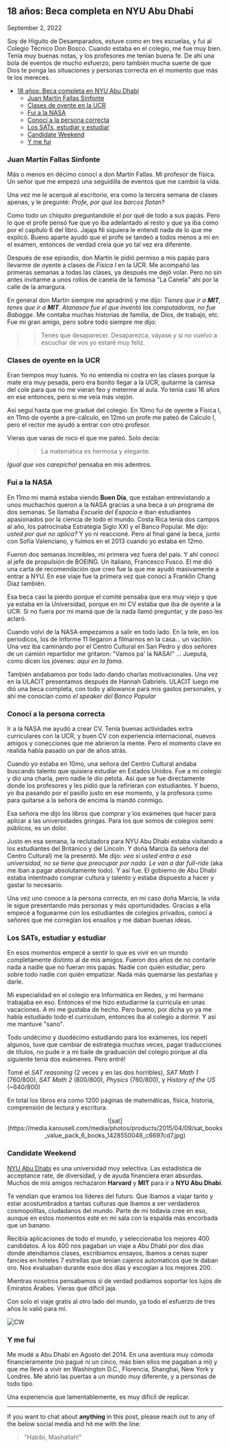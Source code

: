 ## 18 años: Beca completa en NYU Abu Dhabi

September 2, 2022

Soy de Higuito de Desamparados, estuve como en tres escuelas, y fui al Colegio Técnico Don Bosco. Cuando estaba en el colegio, me fue muy bien. Tenía muy buenas notas, y los profesores me tenían buena fe. De ahí una bola de eventos de mucho esfuerzo, pero también mucha suerte de que Dios te ponga las situaciones y personas correcta en el momento que más te los mereces.

- [18 años: Beca completa en NYU Abu Dhabi](#18-años-beca-completa-en-nyu-abu-dhabi)
  - [Juan Martín Fallas Sinfonte](#juan-martín-fallas-sinfonte)
  - [Clases de oyente en la UCR](#clases-de-oyente-en-la-ucr)
  - [Fui a la NASA](#fui-a-la-nasa)
  - [Conocí a la persona correcta](#conocí-a-la-persona-correcta)
  - [Los SATs, estudiar y estudiar](#los-sats-estudiar-y-estudiar)
  - [Candidate Weekend](#candidate-weekend)
  - [Y me fuí](#y-me-fuí)

### Juan Martín Fallas Sinfonte

Más o menos en décimo conocí a don Martín Fallas. Mi profesor de física. Un señor que me empezó una seguidilla de eventos que me cambió la vida.

Una vez me le acerqué al escritorio, era como la tercera semana de clases apenas, y le pregunté: *Profe, por qué los barcos flotan?* 

Como todo un chiquito preguntandole el por qué de todo a sus papás. Pero lo que el profe pensó fue que yo iba adelantado al resto y que ya iba como por el capítulo 6 del libro. Jajaja Ni siquiera le entendí nada de lo que me explicó. Bueno aparte ayudó que el profe se tandeó a todos menos a mi en el examen, entonces de verdad creía que yo tal vez era diferente. 

Después de ese episodio, don Martín le pidió permiso a mis papás para llevarme de oyente a clases de *Física I* en la UCR. Me acompañó las primeras semanas a todas las clases, ya después me dejó volar. Pero no sin antes invitarme a unos rollos de canela de la famosa "La Canela" ahí por la calle de la amargura. 

En general don Martín siempre me apradrinó y me dijo: *Tienes que ir a **MIT**, tenes que ir a **MIT***. *Atanasov fue el que inventó las computadoras, no fue Babagge.* Me contaba muchas historias de familia, de Dios, de trabajo, etc. Fue mi gran amigo, pero sobre todo siempre me dijo:

>> Tenés que desaparecer. Desaparezca, váyase y si no vuelvo a escuchar de vos yo estaré muy feliz.

### Clases de oyente en la UCR 

Eran tiempos muy tuanis. Yo no entendía ni costra en las clases porque la mate era muy pesada, pero era bonito llegar a la UCR, quitarme la camisa del cole para que no me vieran feo y meterme al aula. Yo tenía casi 16 años en ese entonces, pero si me veía más viejón.

Así seguí hasta que me gradué del colegio. En 10mo fui de oyente a Fisica I, en 11mo de oyente a pre-cálculo, en 12mo un profe me pateó de Calculo I, pero el rector me ayudó a entrar con otro profesor.

Vieras que varas de roco el que me pateó. Solo decía: 

>> La matemática es hermosa y elegante.

*Igual que vos carepicha!* pensaba en mis adentros. 

### Fui a la NASA

En 11mo mi mamá estaba viendo **Buen Día**, que estaban entrevistando a unos muchachos queron a la NASA gracias a una beca a un programa de dos semanas. Se llamaba *Escuela del Espacio* e iban estudiantes apasionados por la ciencia de todo el mundo. Costa Rica tenía dos campos al año, los patrocinaba Estrategia Siglo XXI y el Banco Popular. Me dijo: *usted por qué no aplica?* Y yo ni reaccioné. Pero al final gané la beca, junto con Sofía Valenciano, y fuimos en el 2013 cuando yo estaba en 12mo. 

Fueron dos semanas increíbles, mi primera vez fuera del país. Y ahí conocí al jefe de propulsión de BOEING. Un italiano, Francesco Fusco. El me dió una carta de recomendación que creo fue la que me ayudó masivamente a entrar a NYU. En ese viaje fue la primera vez que conocí a Franklin Chang Díaz también.

Esa beca casi la pierdo porque el comité pensaba que era muy viejo y que ya estaba en la Universidad, porque en mi CV estaba que iba de oyente a la UCR. Si no fuera por mi mamá que de la nada llamó preguntar, y de paso les aclaró.

Cuando volví de la NASA empezamos a salir en todo lado. En la tele, en los periodicos, los de Informe 11 llegaron a filmarnos en la casa... un vacilón. Una vez iba caminando por el Centro Cultural en San Pedro y dos señores de un camión repartidor me gritaron: "Vamos pa' la NASA!" ... Jueputa, como dicen los jóvenes: *aquí en la fama*.

También andabamos por todo lado dando charlas motivacionales. Una vez en la ULACIT presentamos después de Hannah Gabriels. ULACIT luego me dió una beca completa, con todo y allowance para mis gastos personales, y ahí me conocían como *el speaker del Banco Popular*

### Conocí a la persona correcta

Ir a la NASA me ayudó a crear CV. Tenía buenas actividades extra curriculares con la UCR, y buen CV con experiencia internacional, nuevos amigos y conecciones que me abrieron la mente. Pero el momento clave en realida había pasado un par de años atrás.

Cuando yo estaba en 10mo, una señora del Centro Cultural andaba buscando talento que quisiera estudiar en Estados Unidos. Fue a mi colegio y dio una charla, pero nadie le dio pelota. Así que se fue directamente donde los profesores y les pidió que la refirieran con estudiantes. Y bueno, yo iba pasando por el pasillo justo en ese momento, y la profesora como para quitarse a la señora de encima la mandó conmigo.

Esa señora me dijo los libros que comprar y los examenes que hacer para aplicar a las universidades gringas. Para los que somos de colegios semi públicos, es un dolor.

Justo en esa semana, la reclutadora para NYU Abu Dhabi estaba visitando a los estudiantes del Británico y del Lincoln. Y doña Marcia (la señora del Centro Cultural) me la presentó. Me dijo: *vea si usted entra a esa universidad, no se tiene que preocupar por nada. Le van a dar full-ride* (aka me iban a pagar absolutamente todo). Y así fue. El gobierno de Abu Dhabi estaba intentnado comprar cultura y talento y estaba dispuesto a hacer y gastar lo necesario. 

Una vez uno conoce a la persona correcta, en mi caso doña Marcia, la vida le sigue presentando más personas y más oportunidades. Gracias a ella empecé a foguearme con los estudiantes de colegios privados, conocí a señores que me corregían los ensallos y me daban buenas ideas.


### Los SATs, estudiar y estudiar

En esos momentos empecé a sentir lo que es vivir en un mundo completamente distinto al de mis amigos. Fueron dos años de no contarle nada a nadie que no fueran mis papás. Nadie con quién estudiar, pero sobre todo nadie con quién empatizar. Nada más quemarse las pestañas y darle.

Mi especialidad en el colegio era Informática en Redes, y mi hermano trabajaba en eso. Entonces el me hizo estudiarme la curricula en unas vacaciones. A mi me gustaba de hecho. Pero bueno, por dicha yo ya me había estudiado todo el curriculum, entonces iba al colegio a dormir. Y así me mantuve "sano".

Todo undécimo y duodécimo estudiando para los exámenes, los repetí algunos, tuve que cambiar de estrategia muchas veces, pagar traducciones de títulos, no pude ir a mi baile de graduación del colegio porque al día siguiente tenía dos exámenes. Pero entré!

Tomé el *SAT reasoning* (2 veces y en las dos horribles), *SAT Math 1*  (760/800), *SAT Math 2* (800/800), *Physics* (760/800), y *History of the US* (~640/800)

En total los libros era como 1200 páginas de matemáticas, física, historia, comprensión de lectura y escritura.

<p align="center">
![sat](https://media.karousell.com/media/photos/products/2015/04/09/sat_books_value_pack_6_books_1428550048_c6697cd7.jpg)
</p>

### Candidate Weekend

[NYU Abu Dhabi](https://nyuad.nyu.edu/en/) es una universidad muy selectiva. Las estadística de acceptance rate, de diversidad, y de ayuda financiera eran absurdas. Muchos de mis amigos rechazaron **Harvard** y **MIT** para ir a **NYU Abu Dhabi**. 

Te vendían que eramos los líderes del futuro. Que íbamos a viajar tanto y estar acostumbrados a tantas culturas que íbamos a ser verdaderos cosmopolitas, ciudadanos del mundo. Parte de mi todavía cree en eso, aunque en estos momentos esté en mi sala con la espalda más encorbada que un banano. 

Recibía aplicaciones de todo el mundo, y seleccionaba los mejores 400 candidatos. A los 400 nos pagaban un viaje a Abu Dhabi por dos días donde atendíamos clases, escribíamos ensayos, íbamos a cenas super fancies en hoteles 7 estrellas que tenían cajeros automaticos que te daban oro. Nos evaluaban durante esos dos días y escogían a los mejores 200. 

Mientras nosotros pensabamos si de verdad podíamos soportar los lujos de Emiratos Árabes. Vieras que difícil jaja.

Con solo el viaje gratis al otro lado del mundo, ya todo el esfuerzo de tres años lo valió para mi.

![CW](https://scontent-lhr8-1.xx.fbcdn.net/v/t1.18169-9/1796551_709093855788747_291917903_n.jpg?_nc_cat=110&ccb=1-7&_nc_sid=cdbe9c&_nc_ohc=rTJZBDs9ta8AX8ufphR&_nc_ht=scontent-lhr8-1.xx&oh=00_AT9PPVqKS7bUAI4IIBGx4O73DMkJmFVmHYuqhXFN_cKzLw&oe=6338BE39)

### Y me fuí

Me mudé a Abu Dhabi en Agosto del 2014. En una aventura muy cómoda financieramente (no pagué ni un cinco, más bien ellos me pagaban a mi) y que me llevó a vivir en Washington D.C., Florencia, Shanghai, New York y Londres. Me abrió las puertas a un mundo muy diferente, y a personas de todo tipo. 

Una experiencia que lamentablemente, es muy difícil de replicar. 


---

If you want to chat about **anything** in this post, please reach out to any of the below social media and hit me with the line:
 
 > "Habibi, Mashallah!"